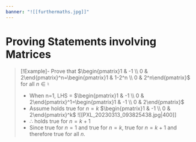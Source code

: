 ```yaml
---
banner: "![[furthermaths.jpg]]"
---
```

# Proving Statements involving Matrices

> [!Example]- Prove that $\begin{pmatrix}1 & -1 \\ 0 & 2\end{pmatrix}^n=\begin{pmatrix}1 & 1-2^n \\ 0 & 2^n\end{pmatrix}$ for all $n\in \natural$
> - When n=1, LHS = $\begin{pmatrix}1 & -1  \\ 0 & 2\end{pmatrix}^1=\begin{pmatrix}1 & -1 \\ 0 & 2\end{pmatrix}$
> - Assume holds true for $n=k$ $\begin{pmatrix}1 & -1 \\ 0 & 2\end{pmatrix}^k$
>   ![[PXL_20230313_093825438.jpg|400]]
>  - $\therefore$ holds true for $n=k+1$
>  - Since true for $n=1$ and true for $n=k$, true for $n=k+1$ and therefore true for all $n$.

